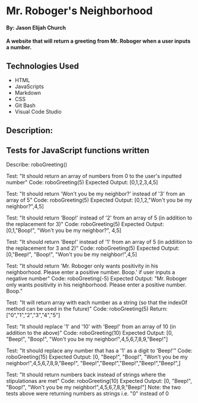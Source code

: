 # Mr. Roboger's Neighborhood

#### By: Jason Elijah Church

#### A website that will return a greeting from Mr. Roboger when a user inputs a number.

## Technologies Used

* HTML
* JavaScripts
* Markdown
* CSS
* Git Bash
* Visual Code Studio

## Description:

## Tests for JavaScript functions written

Describe: roboGreeting()

Test: "It should return an array of numbers from 0 to the user's inputted number"
Code: roboGreeting(5)
Expected Output: [0,1,2,3,4,5]

Test: "It should return 'Won't you be my neighbor?' instead of '3' from an array of 5"
Code: roboGreeting(5)
Expected Output: [0,1,2,"Won't you be my neighbor?",4,5]

Test: "It should return 'Boop!' instead of '2' from an array of 5 (in addition to  the replacement for 3)"
Code: roboGreeting(5)
Expected Output: [0,1,"Boop!", "Won't you be my neighbor?", 4,5]

Test: "It should return 'Beep!' instead of '1' from an array of 5 (in addiition to the replacement for 3 and 2)"
Code: roboGreeting(5)
Expected Output: [0,"Beep!", "Boop!", "Won't you be my neighbor!",4,5]

Test: "It should return 'Mr. Roboger only wants positivity in his neighborhood. Please enter a positive number. Boop.' if user inputs a negative number"
Code: roboGreeting(-5)
Expected Output: "Mr. Roboger only wants positivity in his neighborhood. Please enter a positive number. Boop."

Test: "It will return array with each number as a string (so that the indexOf method can be used in the future)"
Code: roboGreeting(5)
Return: ["0","1","2","3","4","5"]

Test: "It should replace '1' and '10' with 'Beep!' from an array of 10 (in addition to the above)"
Code: roboGreeting(10)
Expected Output: [0, "Beep!", "Boop!", "Won't you be my neighbor!",4,5,6,7,8,9,"Beep!"]

Test: "It should replace any number that has a '1' as a digit to 'Beep!'"
Code: roboGreeting(15)
Expected Output: [0, "Beep!", "Boop!", "Won't you be my neighbor!",4,5,6,7,8,9,"Beep!", "Beep!","Beep!","Beep!","Beep!","Beep!",]

Test: "It should return numbers back instead of strings where the stipulationas are met"
Code: roboGreeting(10)
Expected Output: [0, "Beep!", "Boop!", "Won't you be my neighbor!",4,5,6,7,8,9,"Beep!"] 
  Note: the two tests above were returning numbers as strings i.e. "0" instead of 0



